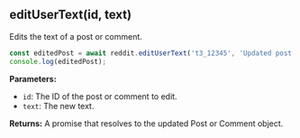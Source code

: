 ## editUserText(id, text)

Edits the text of a post or comment.

```typescript
const editedPost = await reddit.editUserText('t3_12345', 'Updated post text');
console.log(editedPost);
```

**Parameters:**

- `id`: The ID of the post or comment to edit.
- `text`: The new text.

**Returns:** A promise that resolves to the updated Post or Comment object.